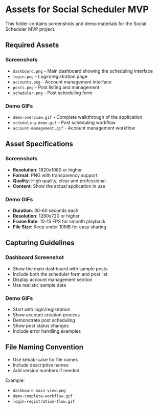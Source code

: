 # Assets for Social Scheduler MVP

This folder contains screenshots and demo materials for the Social Scheduler MVP project.

## Required Assets

### Screenshots
- `dashboard.png` - Main dashboard showing the scheduling interface
- `login.png` - Login/registration page
- `accounts.png` - Account management interface
- `posts.png` - Post listing and management
- `scheduler.png` - Post scheduling form

### Demo GIFs
- `demo-overview.gif` - Complete walkthrough of the application
- `scheduling-demo.gif` - Post scheduling workflow
- `account-management.gif` - Account management workflow

## Asset Specifications

### Screenshots
- **Resolution**: 1920x1080 or higher
- **Format**: PNG with transparency support
- **Quality**: High quality, clear and professional
- **Content**: Show the actual application in use

### Demo GIFs
- **Duration**: 30-60 seconds each
- **Resolution**: 1280x720 or higher
- **Frame Rate**: 10-15 FPS for smooth playback
- **File Size**: Keep under 10MB for easy sharing

## Capturing Guidelines

### Dashboard Screenshot
- Show the main dashboard with sample posts
- Include both the scheduler form and post list
- Display account management section
- Use realistic sample data

### Demo GIFs
- Start with login/registration
- Show account creation process
- Demonstrate post scheduling
- Show post status changes
- Include error handling examples

## File Naming Convention
- Use kebab-case for file names
- Include descriptive names
- Add version numbers if needed

Example:
- `dashboard-main-view.png`
- `demo-complete-workflow.gif`
- `login-registration-flow.gif` 